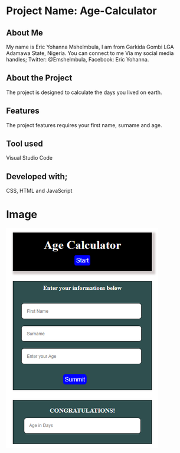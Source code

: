 # Project Name: Age-Calculator
## About Me
My name is Eric Yohanna Mshelmbula, I am from Garkida Gombi LGA Adamawa State, Nigeria. You can connect to me Via my social media handles; Twitter: @Emshelmbula, Facebook: Eric Yohanna.
## About the Project
The project is designed to calculate the days you lived on earth.
## Features
The project features requires your first name, surname and age.
## Tool used 
Visual Studio Code
## Developed with;
CSS, HTML and JavaScript
# Image
![Age_Calculator](ageCalculator.png)
